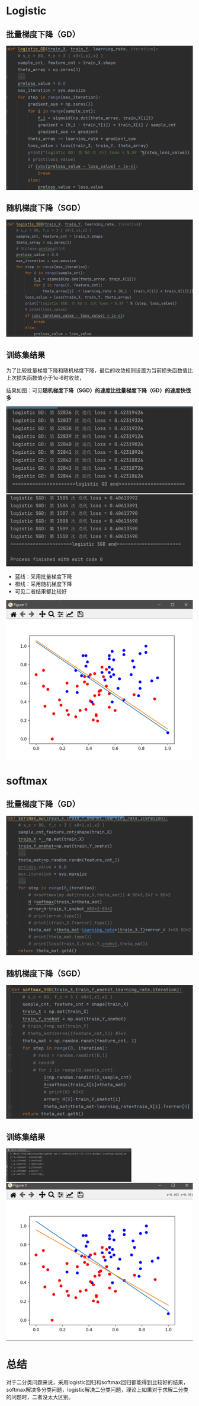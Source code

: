 # Logistic

## 批量梯度下降（GD）

<img src=".\img\image-20211201163918889.png" alt="image-20211201163918889" style="zoom:50%;" />

## 随机梯度下降（SGD）

<img src=".\img\image-20211201164005963.png" alt="image-20211201164005963" style="zoom:50%;" />

## 训练集结果

为了比较批量梯度下降和随机梯度下降，最后的收敛规则设置为当前损失函数值比上次损失函数值小于1e-6时收敛，

结果如图：可见**随机梯度下降（SGD）的速度比批量梯度下降（GD）的速度快很多**

<img src=".\img\image-20211201164229967.png" alt="image-20211201164229967" style="zoom: 50%;" />

<img src=".\img\image-20211201164303620.png" alt="image-20211201164303620" style="zoom:50%;" />

- 蓝线：采用批量梯度下降
- 橙线：采用随机梯度下降
- 可见二者结果都比较好

<img src=".\img\image-20211201163638417.png" alt="image-20211201163638417" style="zoom: 50%;" />

# softmax

## 批量梯度下降（GD）

<img src=".\img\image-20211201164720752.png" alt="image-20211201164720752" style="zoom:50%;" />

## 随机梯度下降（SGD）

<img src=".\img\image-20211201164825337.png" alt="image-20211201164825337" style="zoom:50%;" />

## 训练集结果

<img src=".\img\image-20211201164945505.png" alt="image-20211201164945505" style="zoom:33%;" />

<img src=".\img\image-20211201165025393.png" alt="image-20211201165025393" style="zoom:50%;" />

# 总结

​	对于二分类问题来说，采用logistic回归和softmax回归都能得到比较好的结果，softmax解决多分类问题，logistic解决二分类问题，理论上如果对于求解二分类的问题时，二者没太大区别。